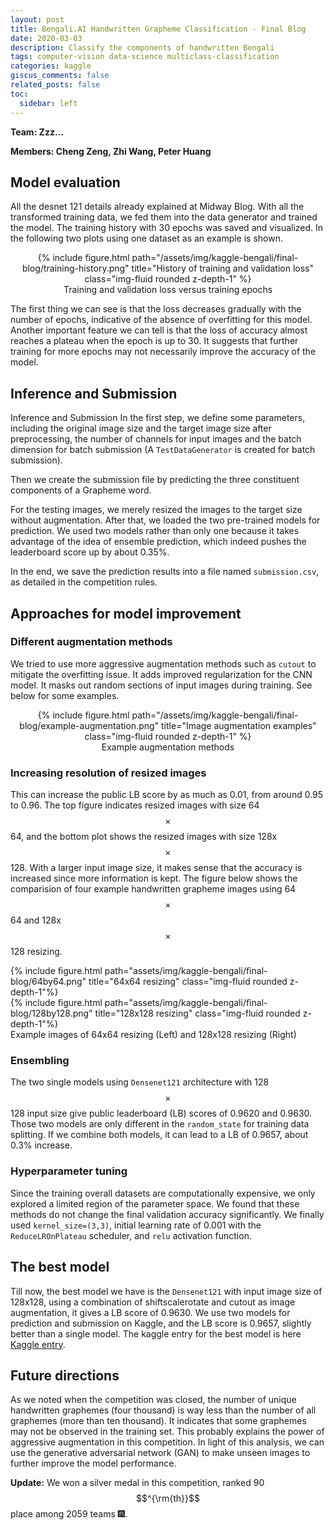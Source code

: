 ```yaml
---
layout: post
title: Bengali.AI Handwritten Grapheme Classification - Final Blog
date: 2020-03-03
description: Classify the components of handwritten Bengali
tags: computer-vision data-science multiclass-classification
categories: kaggle
giscus_comments: false
related_posts: false
toc:
  sidebar: left
---
```

<!-- En-Dash         &ndash;    &#150;
Em-Dash         &mdash;    &#151;
Minus Symbol    &minus;    &#8722; -->

**Team: Zzz...**

**Members: Cheng Zeng, Zhi Wang, Peter Huang**

## Model evaluation

All the desnet 121 details already explained at Midway Blog.
With all the transformed training data, we fed them into the data generator and trained the model. The training history with 30 epochs was saved and visualized. In the following two plots using one dataset as an example is shown.

<div class="img-div" markdown="0" style="text-align:center">
  {% include figure.html path="/assets/img/kaggle-bengali/final-blog/training-history.png" title="History of training and validation loss" class="img-fluid rounded z-depth-1" %}
  <figcaption>Training and validation loss versus training epochs</figcaption>
</div>

The first thing we can see is that the loss decreases gradually with the number of epochs, indicative of the absence of overfitting for this model. Another important feature we can tell is that the loss of accuracy almost reaches a plateau when the epoch is up to 30. It suggests that further training for more epochs may not necessarily improve the accuracy of the model.

## Inference and Submission

Inference and Submission
In the first step, we define some parameters, including the original image size and the target image size after preprocessing, the number of channels for input images and the batch dimension for batch submission (A `TestDataGenerator` is created for batch submission).

Then we create the submission file by predicting the three constituent components of a Grapheme word.

For the testing images, we merely resized the images to the target size without augmentation. After that, we loaded the two pre-trained models for prediction. We used two models rather than only one because it takes advantage of the idea of ensemble prediction, which indeed pushes the leaderboard score up by about 0.35%.

In the end, we save the prediction results into a file named `submission.csv`, as detailed in the competition rules.

## Approaches for model improvement

### Different augmentation methods

We tried to use more aggressive augmentation methods such as `cutout` to mitigate the overfitting issue. It adds improved regularization for the CNN model. It masks out random sections of input images during training. See below for some examples.

<div class="img-div" markdown="0" style="text-align:center">
  {% include figure.html path="/assets/img/kaggle-bengali/final-blog/example-augmentation.png" title="Image augmentation examples" class="img-fluid rounded z-depth-1" %}
  <figcaption>Example augmentation methods</figcaption>
</div>

### Increasing resolution of resized images

This can increase the public LB score by as much as 0.01, from around 0.95 to 0.96. The top figure indicates resized images with size 64$$\times$$64, and the bottom plot shows the resized images with size 128x$$\times$$128. With a larger input image size, it makes sense that the accuracy is increased since more information is kept. The figure below shows the comparision of four example handwritten grapheme images using 64$$\times$$64 and 128x$$\times$$128 resizing.

<div class="row justify-content-sm-center">
    <div class="col-sm-6 mt-3 mt-md-0">
        {% include figure.html path="assets/img/kaggle-bengali/final-blog/64by64.png" title="64x64 resizing" class="img-fluid rounded z-depth-1"%}
    </div>
    <div class="col-sm-6 mt-3 mt-md-0" style="top:0px">
        {% include figure.html path="assets/img/kaggle-bengali/final-blog/128by128.png" title="128x128 resizing" class="img-fluid rounded z-depth-1"%}
    </div>
</div>
<div class="caption">
    Example images of 64x64 resizing (Left) and 128x128 resizing (Right)
</div>

### Ensembling

The two single models using `Densenet121` architecture with 128$$\times$$128 input size give public leaderboard (LB) scores of 0.9620 and 0.9630. Those two models are only different in the `random_state` for training data splitting. If we combine both models, it can lead to a LB of 0.9657, about 0.3% increase.


### Hyperparameter tuning

Since the training overall datasets are computationally expensive, we only explored a limited region of the parameter space. We found that these methods do not change the final validation accuracy significantly. We finally used `kernel_size=(3,3)`, initial learning rate of 0.001 with the `ReduceLROnPlateau` scheduler, and `relu` activation function.

## The best model

Till now, the best model we have is the `Densenet121` with input image size of 128x128, using a combination of shiftscalerotate and cutout as image augmentation, it gives a LB score of 0.9630. We use two models for prediction and submission on Kaggle, and the LB score is 0.9657, slightly better than a single model. The kaggle entry for the best model is here [Kaggle entry](https://www.kaggle.com/cengc13/bengali-handwritten-grapheme-inference?scriptVersionId=29454598).


## Future directions

As we noted when the competition was closed, the number of unique handwritten graphemes (four thousand) is way less than the number of all graphemes (more than ten thousand). It indicates that some graphemes may not be observed in the training set. This probably explains the power of aggressive augmentation in this competition. In light of this analysis, we can use the generative adversarial network (GAN) to make unseen images to further improve the model performance.


**Update:** We won a silver medal in this competition, ranked 90$$^{\rm{th}}$$ place among 2059 teams :fireworks:.